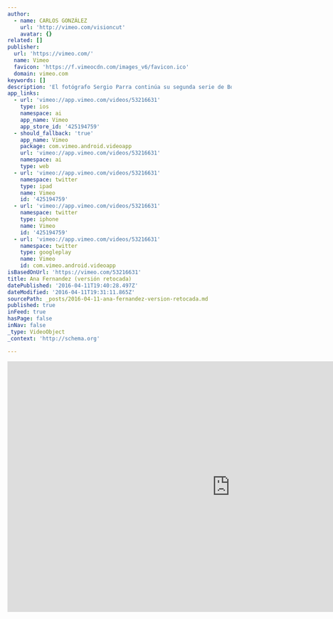```yaml
---
author:
  - name: CARLOS GONZÁLEZ
    url: 'http://vimeo.com/visioncut'
    avatar: {}
related: []
publisher:
  url: 'https://vimeo.com/'
  name: Vimeo
  favicon: 'https://f.vimeocdn.com/images_v6/favicon.ico'
  domain: vimeo.com
keywords: []
description: 'El fotógrafo Sergio Parra continúa su segunda serie de Bombones en el Teatro Lara de Madrid. Esta vez el turno es para Ana Fernández (Solas, Hable con ella, etc) Más información sobre los trabajos de Sergio Parra en: www.sergioparra.es Más información sobre visioncut en: www.visioncut.es'
app_links:
  - url: 'vimeo://app.vimeo.com/videos/53216631'
    type: ios
    namespace: ai
    app_name: Vimeo
    app_store_id: '425194759'
  - should_fallback: 'true'
    app_name: Vimeo
    package: com.vimeo.android.videoapp
    url: 'vimeo://app.vimeo.com/videos/53216631'
    namespace: ai
    type: web
  - url: 'vimeo://app.vimeo.com/videos/53216631'
    namespace: twitter
    type: ipad
    name: Vimeo
    id: '425194759'
  - url: 'vimeo://app.vimeo.com/videos/53216631'
    namespace: twitter
    type: iphone
    name: Vimeo
    id: '425194759'
  - url: 'vimeo://app.vimeo.com/videos/53216631'
    namespace: twitter
    type: googleplay
    name: Vimeo
    id: com.vimeo.android.videoapp
isBasedOnUrl: 'https://vimeo.com/53216631'
title: Ana Fernandez (versión retocada)
datePublished: '2016-04-11T19:40:28.497Z'
dateModified: '2016-04-11T19:31:11.865Z'
sourcePath: _posts/2016-04-11-ana-fernandez-version-retocada.md
published: true
inFeed: true
hasPage: false
inNav: false
_type: VideoObject
_context: 'http://schema.org'

---
```

<iframe src="https://cdn.embedly.com/widgets/media.html?src=https%3A%2F%2Fplayer.vimeo.com%2Fvideo%2F53216631&amp;url=https%3A%2F%2Fvimeo.com%2F53216631&amp;image=http%3A%2F%2Fi.vimeocdn.com%2Fvideo%2F367437411_1280.jpg&amp;key=b7d04c9b404c499eba89ee7072e1c4f7&amp;type=text%2Fhtml&amp;schema=vimeo" width="1000" height="563" scrolling="no" frameborder="0" allowfullscreen="allowfullscreen" style=""></iframe>